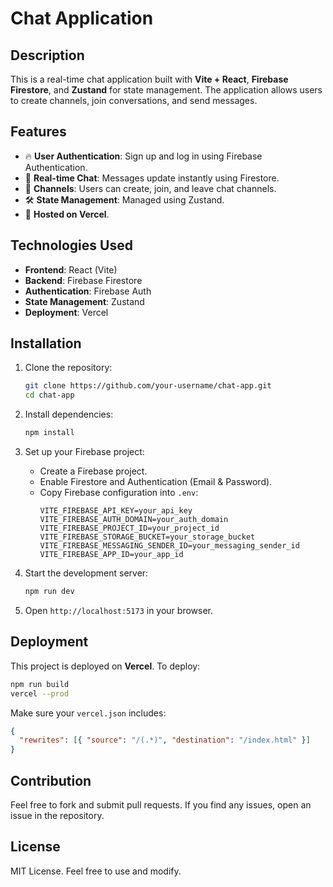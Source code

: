 # Chat Application

## Description

This is a real-time chat application built with **Vite + React**, **Firebase Firestore**, and **Zustand** for state management. The application allows users to create channels, join conversations, and send messages.

## Features

- 🔥 **User Authentication**: Sign up and log in using Firebase Authentication.
- 💬 **Real-time Chat**: Messages update instantly using Firestore.
- 📌 **Channels**: Users can create, join, and leave chat channels.
- 🛠 **State Management**: Managed using Zustand.
- 🚀 **Hosted on Vercel**.

## Technologies Used

- **Frontend**: React (Vite)
- **Backend**: Firebase Firestore
- **Authentication**: Firebase Auth
- **State Management**: Zustand
- **Deployment**: Vercel

## Installation

1. Clone the repository:
   ```sh
   git clone https://github.com/your-username/chat-app.git
   cd chat-app
   ```
2. Install dependencies:
   ```sh
   npm install
   ```
3. Set up your Firebase project:

   - Create a Firebase project.
   - Enable Firestore and Authentication (Email & Password).
   - Copy Firebase configuration into `.env`:
     ```env
     VITE_FIREBASE_API_KEY=your_api_key
     VITE_FIREBASE_AUTH_DOMAIN=your_auth_domain
     VITE_FIREBASE_PROJECT_ID=your_project_id
     VITE_FIREBASE_STORAGE_BUCKET=your_storage_bucket
     VITE_FIREBASE_MESSAGING_SENDER_ID=your_messaging_sender_id
     VITE_FIREBASE_APP_ID=your_app_id
     ```

4. Start the development server:
   ```sh
   npm run dev
   ```
5. Open `http://localhost:5173` in your browser.

## Deployment

This project is deployed on **Vercel**. To deploy:

```sh
npm run build
vercel --prod
```

Make sure your `vercel.json` includes:

```json
{
  "rewrites": [{ "source": "/(.*)", "destination": "/index.html" }]
}
```

## Contribution

Feel free to fork and submit pull requests. If you find any issues, open an issue in the repository.

## License

MIT License. Feel free to use and modify.
